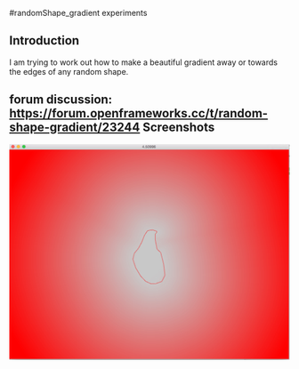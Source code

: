 #randomShape_gradient experiments

## Introduction
I am trying to work out how to make a beautiful gradient away or towards the edges of any random shape.

forum discussion: <https://forum.openframeworks.cc/t/random-shape-gradient/23244>
Screenshots
-----------------
![](https://raw.githubusercontent.com/antimodular/randomShape_gradient/master/Screen%20Shot%202016-04-21%20at%209.50.22%20PM.jpg)